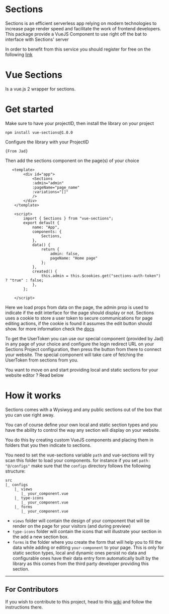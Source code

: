 # Sections

Sections is an efficient serverless app relying on modern technologies to increase page render speed and facilitate the work of frontend developers. This package provide a VueJS Component to use right off the bat to interface with Sections' server

In order to benefit from this service you should register for free on the following [link](https://sections.geeks.solutions/register)

# Vue Sections

Is a vue.js 2 wrapper for sections.

# Get started

Make sure to have your projectID, then install the library on your project

```npm
npm install vue-sections@1.0.0
```

Configure the library with your ProjectID

```
{From Jad}
```

Then add the sections component on the page(s) of your choice

```
   <template>
        <div id="app">
            <Sections
            :admin="admin"
            :pageName="page_name"
            :variations="[]"
            />
        </div>
    </template>

    <script>
        import { Sections } from "vue-sections";
        export default {
            name: "App",
            components: {
                Sections,
            },
            data() {
                return {
                    admin: false,
                    pageName: "Home page"
                };
            },
            created() {
                this.admin = this.$cookies.get("sections-auth-token") ? "true" : false;
            },
        };

    </script>
```

Here we load props from data on the page, the admin prop is used to indicate if the edit interface for the page should display or not. Sections uses a cookie to store a user token to secure communications for page editing actions, if the cookie is found it assumes the edit button should show. for more information check the [docs](https://sections.geeks.solutions/docs/frontend/index.html)

To get the UserToken you can use our special component {provided by Jad} in any page of your choice and configure the login redirect URL on your Sections Project configuration, then press the button from there to connect your website. The special component will take care of fetching the UserToken from sections from you.

You want to move on and start providing local and static sections for your website editor ? Read below

# How it works

Sections comes with a Wysiwyg and any public sections out of the box that you can use right away.

You can of course define your own local and static section types and you have the ability to control the way any section will display on your website.

You do this by creating custom VueJS components and placing them in folders that you then indicate to sections.

You need to set the vue-sections variable `path` and vue-sections will try scan this folder to load your components. for instance if you set `path: "@/configs"` make sure that the `configs` directory follows the following structure:

```
src
|_ configs
    |_ views
       |_ your_component.vue
    |_ type-icons
       |_ your_component.vue
    |_ forms
       |_ your_component.vue
```

- `views` folder will contain the design of your component that will be render on the page for your visitors (and during preview)
- `type-icons` folder will contain the icons that will illustrate your section in the add a new section box.
- `forms` is the folder where you create the form that will help you to fill the data while adding or editing `your-component` to your page. This is only for static section types, local and dynamic ones persist no data and configurable ones have their data entry form automatically built by the library as this comes from the third party developer providing this section.

---

## For Contributors

If you wish to contribute to this project, head to this [wiki](https://github.com/Geeks-Solutions/vue-sections/wiki) and follow the instructions there.
